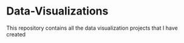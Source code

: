 # Data-Visualizations
This repository contains all the data visualization projects that I have created
